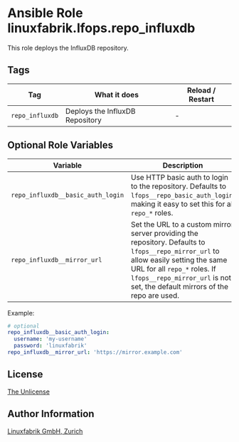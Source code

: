 # Ansible Role linuxfabrik.lfops.repo_influxdb

This role deploys the InfluxDB repository.


## Tags

| Tag             | What it does                    | Reload / Restart |
| ---             | ------------                    | ---------------- |
| `repo_influxdb` | Deploys the InfluxDB Repository | - |


## Optional Role Variables

| Variable | Description | Default Value |
| -------- | ----------- | ------------- |
| `repo_influxdb__basic_auth_login` | Use HTTP basic auth to login to the repository. Defaults to `lfops__repo_basic_auth_login`, making it easy to set this for all `repo_*` roles. | `{{ lfops__repo_basic_auth_login \| default("") }}` |
| `repo_influxdb__mirror_url` | Set the URL to a custom mirror server providing the repository. Defaults to `lfops__repo_mirror_url` to allow easily setting the same URL for all `repo_*` roles. If `lfops__repo_mirror_url` is not set, the default mirrors of the repo are used. | `'{{ lfops__repo_mirror_url | default("") }}'` |

Example:
```yaml
# optional
repo_influxdb__basic_auth_login:
  username: 'my-username'
  password: 'linuxfabrik'
repo_influxdb__mirror_url: 'https://mirror.example.com'
```


## License

[The Unlicense](https://unlicense.org/)


## Author Information

[Linuxfabrik GmbH, Zurich](https://www.linuxfabrik.ch)
